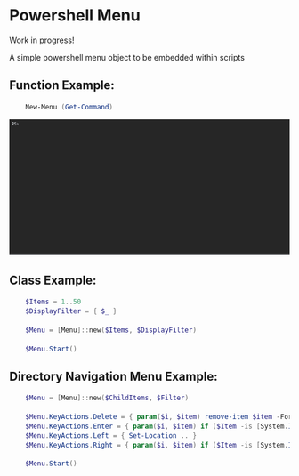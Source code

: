 # Powershell Menu

Work in progress!

A simple powershell menu object to be embedded within scripts

## Function Example:

```Powershell
    New-Menu (Get-Command)
```

![alt text](https://github.com/amjack100/Menu/blob/master/Docs/FunctionExample.gif "-")

## Class Example:

```Powershell
    $Items = 1..50
    $DisplayFilter = { $_ }

    $Menu = [Menu]::new($Items, $DisplayFilter)

    $Menu.Start()
```

## Directory Navigation Menu Example:

```Powershell
    $Menu = [Menu]::new($ChildItems, $Filter)

    $Menu.KeyActions.Delete = { param($i, $item) remove-item $item -Force -Recurse }
    $Menu.KeyActions.Enter = { param($i, $item) if ($Item -is [System.IO.FileInfo]) { Start-Process $item }  else { Set-Location $item }}
    $Menu.KeyActions.Left = { Set-Location .. }
    $Menu.KeyActions.Right = { param($i, $item) if ($Item -is [System.IO.FileInfo]) { Start-Process $item }  else { Set-Location $item } }

    $Menu.Start()
```
